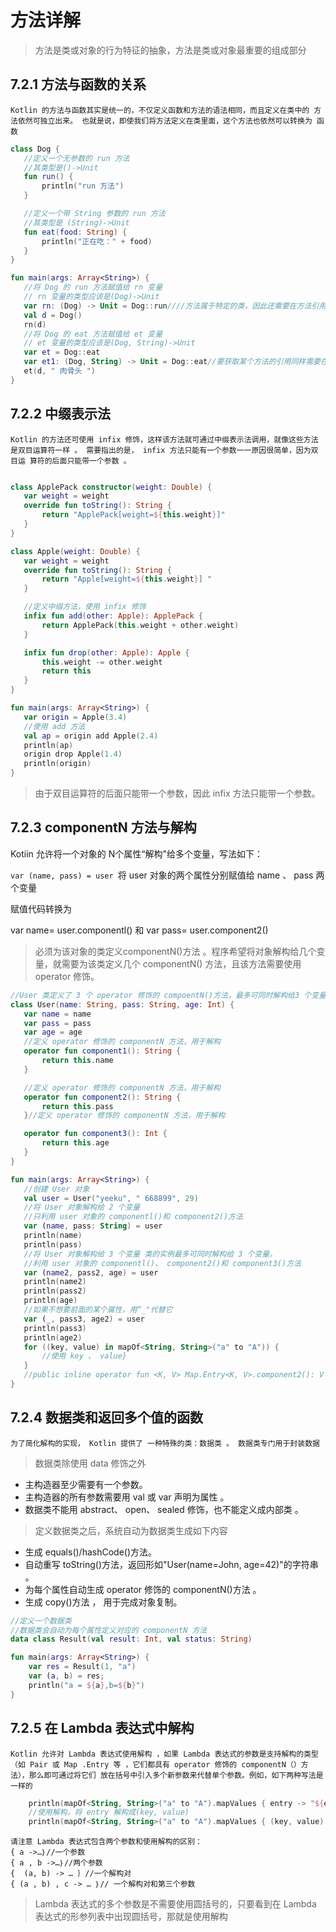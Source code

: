 # 方法详解

>方法是类或对象的行为特征的抽象，方法是类或对象最重要的组成部分

## 7.2.1 方法与函数的关系
`Kotlin 的方法与函数其实是统一的，不仅定义函数和方法的语法相同，而且定义在类中的
 方法依然可独立出来。 也就是说，即使我们将方法定义在类里面，这个方法也依然可以转换为
 函数`
 
 ```kotlin
class Dog {
    //定义一个无参数的 run 方法
    //其类型是()->Unit
    fun run() {
        println("run 方法")
    }

    //定义一个带 String 参数的 run 方法
    //其类型是 (String)->Unit
    fun eat(food: String) {
        println("正在吃：" + food)
    }
}

fun main(args: Array<String>) {
    //将 Dog 的 run 方法赋值给 rn 变量
    // rn 变量的类型应该是(Dog)->Unit
    var rn: (Dog) -> Unit = Dog::run////方法属于特定的类，因此还需要在方法引用之前添加类名
    val d = Dog()
    rn(d)
    //将 Dog 的 eat 方法赋值给 et 变量
    // et 变量的类型应该是(Dog, String)->Unit
    var et = Dog::eat
    var et1: (Dog, String) -> Unit = Dog::eat//要获取某个方法的引用同样需要在方法名前面添加两个冒号(::)
    et(d, " 肉骨头 ")
}
```

## 7.2.2 中缀表示法

`Kotlin 的方法还可使用 infix 修饰，这样该方法就可通过中缀表示法调用，就像这些方法
 是双目运算符一样 。 需要指出的是， infix 方法只能有一个参数一一原因很简单，因为双目运
 算符的后面只能带一个参数 。`
 
 ```kotlin

class ApplePack constructor(weight: Double) {
    var weight = weight
    override fun toString(): String {
        return "ApplePack[weight=${this.weight}]"
    }
}

class Apple(weight: Double) {
    var weight = weight
    override fun toString(): String {
        return "Apple[weight=${this.weight}] "
    }

    //定义中缀方法，使用 infix 修饰
    infix fun add(other: Apple): ApplePack {
        return ApplePack(this.weight + other.weight)
    }

    infix fun drop(other: Apple): Apple {
        this.weight -= other.weight
        return this
    }
}

fun main(args: Array<String>) {
    var origin = Apple(3.4)
    //使用 add 方法
    val ap = origin add Apple(2.4)
    println(ap)
    origin drop Apple(1.4)
    println(origin)
}
```
>由于双目运算符的后面只能带一个参数，因此 infix 方法只能带一个参数。

## 7.2.3 componentN 方法与解构

Kotiin 允许将一个对象的 N个属性“解构"给多个变量，写法如下：

`var (name, pass) = user `将 user 对象的两个属性分别赋值给 name 、 pass 两个变量

赋值代码转换为

var name= user.componentl() 和 var pass= user.component2()

>必须为该对象的类定义componentN()方法 。程序希望将对象解构给几个变量，就需要为该类定义几个 componentN()
 方法，且该方法需要使用 operator 修饰。
 
 ```kotlin
 //User 类定义了 3 个 operator 修饰的 compoentN()方法，最多可同时解构给3 个变量
class User(name: String, pass: String, age: Int) {
    var name = name
    var pass = pass
    var age = age
    //定义 operator 修饰的 componentN 方法，用于解构
    operator fun component1(): String {
        return this.name
    }

    //定义 operator 修饰的 componentN 方法，用于解构
    operator fun component2(): String {
        return this.pass
    }//定义 operator 修饰的 componentN 方法，用于解构

    operator fun component3(): Int {
        return this.age
    }
}

fun main(args: Array<String>) {
    //创建 User 对象
    val user = User("yeeku", " 668899", 29)
    //将 User 对象解构给 2 个变量
    //只利用 user 对象的 componentl()和 component2()方法
    var (name, pass: String) = user
    println(name)
    println(pass)
    //将 User 对象解构给 3 个变量 类的实例最多可同时解构给 3 个变量。
    //利用 user 对象的 componentl()、 component2()和 component3()方法
    var (name2, pass2, age) = user
    println(name2)
    println(pass2)
    println(age)
    //如果不想要前面的某个属性，用“_"代替它
    var (_, pass3, age2) = user
    println(pass3)
    println(age2)
    for ((key, value) in mapOf<String, String>("a" to "A")) {
        //使用 key 、 value}
    }
    //public inline operator fun <K, V> Map.Entry<K, V>.component2(): V = value
}
```

## 7.2.4 数据类和返回多个值的函数

`为了简化解构的实现， Kotlin 提供了 一种特殊的类：数据类 。 数据类专门用于封装数据 `

>数据类除使用 data 修饰之外
+ 主构造器至少需要有一个参数。
+ 主构造器的所有参数需要用 val 或 var 声明为属性 。
+ 数据类不能用 abstract、 open、 sealed 修饰，也不能定义成内部类 。

>定义数据类之后，系统自动为数据类生成如下内容
- 生成 equals()/hashCode()方法。
- 自动重写 toString()方法，返回形如"User(name=John, age=42)"的字符串 。
- 为每个属性自动生成 operator 修饰的 componentN()方法 。
- 生成 copy()方法 ， 用于完成对象复制。

```kotlin
//定义一个数据类
//数据类会自动为每个属性定义对应的 componentN 方法
data class Result(val result: Int, val status: String)

fun main(args: Array<String>) {
    var res = Result(1, "a")
    var (a, b) = res;
    println("a = ${a},b=${b}")
}
```

## 7.2.5 在 Lambda 表达式中解构

`Kotlin 允许对 Lambda 表达式使用解构 ，如果 Lambda 表达式的参数是支持解构的类型（如
 Pair 或 Map .Entry 等 ，它们都具有 operator 修饰的 componentN（）方法），那么即可通过将它们
 放在括号中引入多个新参数来代替单个参数。例如，如下两种写法是一样的`
 ```kotlin
     println(mapOf<String, String>("a" to "A").mapValues { entry -> "${entry.value}!" })
     //使用解构，将 entry 解构成(key, value)
     println(mapOf<String, String>("a" to "A").mapValues { (key, value) -> "$value!" })
```

```text
请注意 Lambda 表达式包含两个参数和使用解构的区别：
{ a ->…｝//一个参数
{ a , b ->…｝//两个参数
{  (a, b) -> … ｝//一个解构对
{ (a , b) , c -> … ｝// 一个解构对和第三个参数
```
>Lambda 表达式的多个参数是不需要使用圆括号的，只要看到在 Lambda 表达式的形参列表中出现圆括号，那就是使用解构